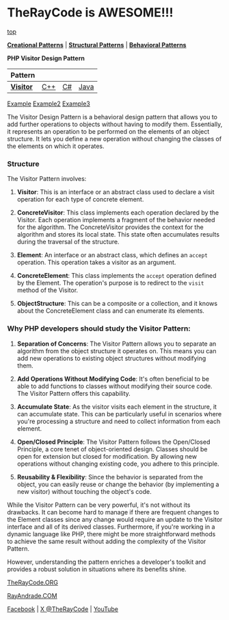 # TheRayCode is AWESOME!!!

[top](../README.md)

**[Creational Patterns](../../Creational/README.md)** | **[Structural Patterns](../../Structural/README.md)** | **[Behavioral Patterns](../README.md)**

**PHP Visitor Design Pattern**

|Pattern|   |   |   |
|---|---|---|---|
| [**Visitor**](README.md) | [C++](../../../CPP/Behavioral/Visitor/README.md) | [C#](../../../Csharp/Behavioral/Visitor/README.md) | [Java](../../../Java/Behavioral/Visitor/README.md) |

[Example](./Example/README.md) [Example2](Example2/README.md) [Example3](Example3/README.md)

The Visitor Design Pattern is a behavioral design pattern that allows you to add further operations to objects without having to modify them. Essentially, it represents an operation to be performed on the elements of an object structure. It lets you define a new operation without changing the classes of the elements on which it operates.

### Structure
The Visitor Pattern involves:

1. **Visitor**: This is an interface or an abstract class used to declare a visit operation for each type of concrete element.
  
2. **ConcreteVisitor**: This class implements each operation declared by the Visitor. Each operation implements a fragment of the behavior needed for the algorithm. The ConcreteVisitor provides the context for the algorithm and stores its local state. This state often accumulates results during the traversal of the structure.

3. **Element**: An interface or an abstract class, which defines an `accept` operation. This operation takes a visitor as an argument.

4. **ConcreteElement**: This class implements the `accept` operation defined by the Element. The operation's purpose is to redirect to the `visit` method of the Visitor.

5. **ObjectStructure**: This can be a composite or a collection, and it knows about the ConcreteElement class and can enumerate its elements.

### Why PHP developers should study the Visitor Pattern:

1. **Separation of Concerns**: The Visitor Pattern allows you to separate an algorithm from the object structure it operates on. This means you can add new operations to existing object structures without modifying them.

2. **Add Operations Without Modifying Code**: It's often beneficial to be able to add functions to classes without modifying their source code. The Visitor Pattern offers this capability.

3. **Accumulate State**: As the visitor visits each element in the structure, it can accumulate state. This can be particularly useful in scenarios where you're processing a structure and need to collect information from each element.

4. **Open/Closed Principle**: The Visitor Pattern follows the Open/Closed Principle, a core tenet of object-oriented design. Classes should be open for extension but closed for modification. By allowing new operations without changing existing code, you adhere to this principle.

5. **Reusability & Flexibility**: Since the behavior is separated from the object, you can easily reuse or change the behavior (by implementing a new visitor) without touching the object's code.

While the Visitor Pattern can be very powerful, it's not without its drawbacks. It can become hard to manage if there are frequent changes to the Element classes since any change would require an update to the Visitor interface and all of its derived classes. Furthermore, if you're working in a dynamic language like PHP, there might be more straightforward methods to achieve the same result without adding the complexity of the Visitor Pattern.

However, understanding the pattern enriches a developer's toolkit and provides a robust solution in situations where its benefits shine.

[TheRayCode.ORG](https://www.TheRayCode.org)

[RayAndrade.COM](https://www.RayAndrade.com)

[Facebook](https://www.facebook.com/TheRayCode/) | [X @TheRayCode](https://www.x.com/TheRayCode/) | [YouTube](https://www.youtube.com/TheRayCode/)
